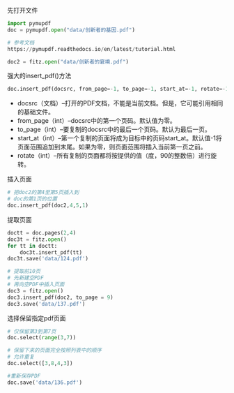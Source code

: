 先打开文件
```python
import pymupdf
doc = pymupdf.open("data/创新者的基因.pdf")
```

```python
# 参考文档
https://pymupdf.readthedocs.io/en/latest/tutorial.html
```

```python
doc2 = fitz.open("data/创新者的窘境.pdf")
```

强大的insert_pdf()方法
```python
doc.insert_pdf(docsrc, from_page=-1, to_page=-1, start_at=-1, rotate=-1)
```

- docsrc（文档）–打开的PDF文档，不能是当前文档。但是，它可能引用相同的基础文件。
- from_page（int）–docsrc中的第一个页码。默认值为零。
- to_page（int）–要复制的docsrc中的最后一个页码。默认为最后一页。
- start_at（int）–第一个复制的页面将成为目标中的页码start_at。默认值-1将页面范围追加到末尾。如果为零，则页面范围将插入当前第一页之前。
- rotate（int）–所有复制的页面都将按提供的值（度，90的整数倍）进行旋转。

插入页面
```python
# 把doc2的第4至第5页插入到
# doc的第1页的位置
doc.insert_pdf(doc2,4,5,1)
```

提取页面
```python
doctt = doc.pages(2,4)
doc3t = fitz.open()
for tt in doctt:
    doc3t.insert_pdf(tt)
doc3t.save('data/124.pdf')
```

```python
# 提取前10页
# 先新建空PDF
# 再向空PDF中插入页面
doc3 = fitz.open()
doc3.insert_pdf(doc2, to_page = 9)
doc3.save('data/137.pdf')
```

选择保留指定pdf页面
```python
# 仅保留第3到第7页
doc.select(range(3,7))
```

```python
# 保留下来的页面完全按照列表中的顺序
# 允许重复
doc.select([3,8,4,3])
```

```python
#重新保存PDF
doc.save('data/136.pdf')
```



